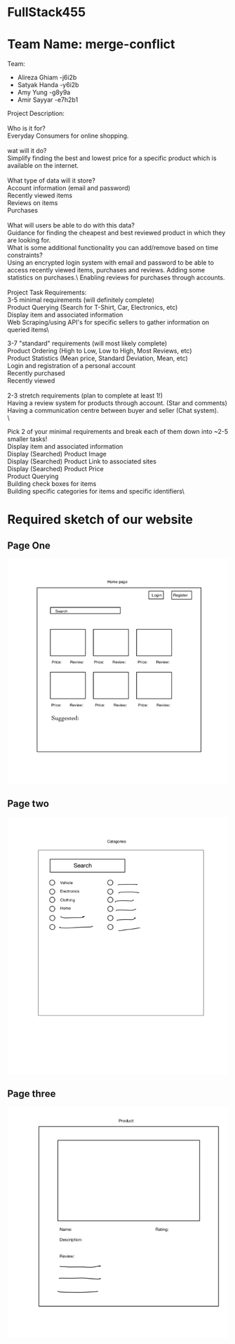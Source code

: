 # FullStack455


# Team Name: merge-conflict

Team: 
- Alireza Ghiam -j6i2b
- Satyak Handa -y6i2b
- Amy Yung -g8y9a 
- Amir Sayyar -e7h2b1

Project Description: \
\
Who is it for?\
Everyday Consumers for online shopping.\
\
wat will it do?\
Simplify finding the best and lowest price for a specific product which is available on the internet.\
\
What type of data will it store?\
Account information (email and password)\
Recently viewed items\
Reviews on items\
Purchases\
\
What will users be able to do with this data?\
Guidance for finding the cheapest and best reviewed product in which they are looking for.\
What is some additional functionality you can add/remove based on time constraints?\
Using an encrypted login system with email and password to be able to access recently viewed items, purchases and reviews. Adding some statistics on purchases.\ Enabling reviews for purchases through accounts.\
\
Project Task Requirements:\
3-5 minimal requirements (will definitely complete)\
Product Querying (Search for T-Shirt, Car, Electronics, etc)\
Display item and associated information\
Web Scraping/using API's for specific sellers to gather information on queried items\

3-7 "standard" requirements (will most likely complete)\
Product Ordering (High to Low, Low to High, Most Reviews, etc)\
Product Statistics (Mean price, Standard Deviation, Mean, etc)\
Login and registration of a personal account\
Recently purchased\
Recently viewed\
\
2-3 stretch requirements (plan to complete at least 1!)\
Having a review system for products through account. (Star and comments)\
Having a communication centre between buyer and seller (Chat system).\
\

Pick 2 of your minimal requirements and break each of them down into ~2-5 smaller tasks!\
Display item and associated information\
Display (Searched) Product Image\
Display (Searched)  Product Link to associated sites\
Display  (Searched) Product Price\
Product Querying\
Building check boxes for items\
Building specific categories for items and specific identifiers\



# Required sketch of our website


## Page One
![alt text](./firstPage.png)

## Page two 

![alt text](./secondPage.png)

## Page three
![alt text](./thirdpage.png)




